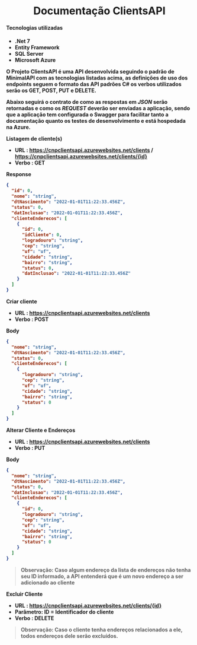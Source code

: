 <center><h1>Documentação ClientsAPI</h1></center>

<h4>Tecnologias utilizadas<h4>

- **.Net 7**
- **Entity Framework**
- **SQL Server**
- **Microsoft Azure**

O Projeto **ClientsAPI** é uma API desenvolvida seguindo o padrão de MinimalAPI com as tecnologias listadas acima, as definições de uso dos endpoints seguem o formato das API padrões C# os verbos utilizados serão os **GET**, **POST**, **PUT** e **DELETE**.

Abaixo seguirá o contrato de como as respostas em _JSON_ serão retornadas e como os _REQUEST_ deverão ser enviadas a aplicação, sendo que a aplicação tem configurada o **Swagger** para facilitar tanto a documentação quanto os testes de desenvolvimento e está hospedada na Azure.

**Listagem de cliente(s)**

- URL : <https://cnpclientsapi.azurewebsites.net/clients> / <https://cnpclientsapi.azurewebsites.net/clients/{id}>
- Verbo : **GET**

**Response**

```json
{
  "id": 0,
  "nome": "string",
  "dtNascimento": "2022-01-01T11:22:33.456Z",
  "status": 0,
  "datInclusao": "2022-01-01T11:22:33.456Z",
  "clienteEnderecos": [
    {
      "id": 0,
      "idCliente": 0,
      "logradouro": "string",
      "cep": "string",
      "uf": "uf",
      "cidade": "string",
      "bairro": "string",
      "status": 0,
      "datInclusao": "2022-01-01T11:22:33.456Z"
    }
  ]
}
````

**Criar cliente**

- URL : <https://cnpclientsapi.azurewebsites.net/clients>
- Verbo : **POST**

**Body**

```json
{
  "nome": "string",
  "dtNascimento": "2022-01-01T11:22:33.456Z",
  "status": 0,
  "clienteEnderecos": [
    {
      "logradouro": "string",
      "cep": "string",
      "uf": "uf",
      "cidade": "string",
      "bairro": "string",
      "status": 0
    }
  ]
}
````

**Alterar Cliente e Endereços**

- URL : <https://cnpclientsapi.azurewebsites.net/clients>
- Verbo : **PUT**

**Body**

```json
{
  "nome": "string",
  "dtNascimento": "2022-01-01T11:22:33.456Z",
  "status": 0,
  "datInclusao": "2022-01-01T11:22:33.456Z",
  "clienteEnderecos": [
    {
	  "id": 0,
      "logradouro": "string",
      "cep": "string",
      "uf": "uf",
      "cidade": "string",
      "bairro": "string",
      "status": 0
    }
  ]
}
````


> **Observação:**  Caso algum endereço da lista de endereços não tenha seu ID informado, a API entenderá que é um novo endereço a ser adicionado ao cliente

**Excluir Cliente**

- URL : <https://cnpclientsapi.azurewebsites.net/clients/{id}>
- Parâmetro: ID = Identificador do cliente
- Verbo : **DELETE**
> **Observação:**  Caso o cliente tenha endereços relacionados a ele, todos endereços dele serão excluídos.
